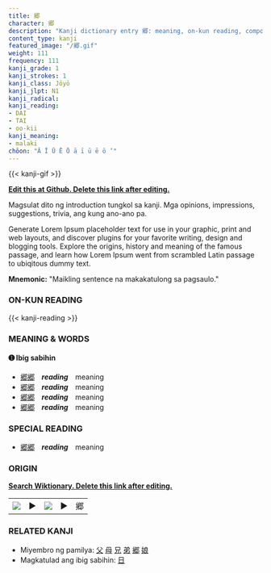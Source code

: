 ```yaml
---
title: 郷
character: 郷
description: "Kanji dictionary entry 郷: meaning, on-kun reading, compounds, origin, related kanji"
content_type: kanji
featured_image: "/郷.gif"
weight: 111
frequency: 111
kanji_grade: 1
kanji_strokes: 1
kanji_class: Jōyō
kanji_jlpt: N1
kanji_radical: 
kanji_reading: 
- DAI
- TAI
- oo-kii
kanji_meaning:
- malaki
chōon: "Ā Ī Ū Ē Ō ā ī ū ē ō ’"
---
```

[//]: # (Don't edit the line below. Kanji animated GIF code is automatically generated.)
{{< kanji-gif >}}

[//]: # (Edit below this line.)

**[Edit this at Github. Delete this link after editing.](https://github.com/tim0g/tim/tree/main/content/kanji/郷/index.md)**

Magsulat dito ng introduction tungkol sa kanji. Mga opinions, impressions, suggestions, trivia, ang kung ano-ano pa.

Generate Lorem Ipsum placeholder text for use in your graphic, print and web layouts, and discover plugins for your favorite writing, design and blogging tools. Explore the origins, history and meaning of the famous passage, and learn how Lorem Ipsum went from scrambled Latin passage to ubiqitous dummy text.
 
**Mnemonic:** "Maikling sentence na makakatulong sa pagsaulo."

### ON-KUN READING

[//]: # (Don't edit the line below. ON-KUN READING code is automatically generated.)
{{< kanji-reading >}}

### MEANING & WORDS

#### ➊ **Ibig sabihin**
  - [郷](../郷)[郷](../郷)　***reading***　meaning
  - [郷](../郷)[郷](../郷)　***reading***　meaning
  - [郷](../郷)[郷](../郷)　***reading***　meaning
  - [郷](../郷)[郷](../郷)　***reading***　meaning

### SPECIAL READING
  - [郷](../郷)[郷](../郷)　***reading***　meaning

### ORIGIN

**[Search Wiktionary. Delete this link after editing.](https://wiktionary.org/wiki/郷)**
<table class="kanji-table"><tr><td>
<img src="60px-郷-bronze.svg.png">
</td><td>▶</td><td>
<img src="60px-郷-oracle.svg.png">
</td><td>▶</td>
<td class="kanji-origin">郷</td>
</tr></table>

### RELATED KANJI
- Miyembro ng pamilya: [父](../父) [母](../母) [兄](../兄) [弟](../弟) [郷](../郷) [娘](../娘)
- Magkatulad ang ibig sabihin: [日](../日)
